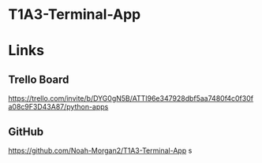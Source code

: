 # T1A3-Terminal-App

# Links

## Trello Board
https://trello.com/invite/b/DYG0gN5B/ATTI96e347928dbf5aa7480f4c0f30fa08c9F3D43A87/python-apps

## GitHub
https://github.com/Noah-Morgan2/T1A3-Terminal-App
s